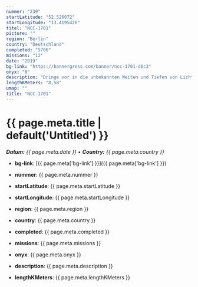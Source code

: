 ```yaml
---
nummer: "239"
startLatitude: "52.526072"
startLongitude: "13.4195426"
titel: "NCC-1701"
picture: ""
region: "Berlin"
country: "Deutschland"
completed: "5706"
missions: "12"
date: "2019"
bg-link: "https://bannergress.com/banner/ncc-1701-d0c3"
onyx: "0"
description: "Dringe vor in die unbekannten Weiten und Tiefen von Lichtenberg und Treptow.Hack only"
lengthKMeters: "8,58"
umap: ""
title: "NCC-1701"
---
```

# {{ page.meta.title | default('Untitled') }}

_**Datum:** {{ page.meta.date }} • **Country:** {{ page.meta.country }}_

- **bg-link**: [{{ page.meta['bg-link'] }}]({{ page.meta['bg-link'] }})

- **nummer**: {{ page.meta.nummer }}
- **startLatitude**: {{ page.meta.startLatitude }}
- **startLongitude**: {{ page.meta.startLongitude }}
- **region**: {{ page.meta.region }}
- **country**: {{ page.meta.country }}
- **completed**: {{ page.meta.completed }}
- **missions**: {{ page.meta.missions }}
- **onyx**: {{ page.meta.onyx }}
- **description**: {{ page.meta.description }}
- **lengthKMeters**: {{ page.meta.lengthKMeters }}
